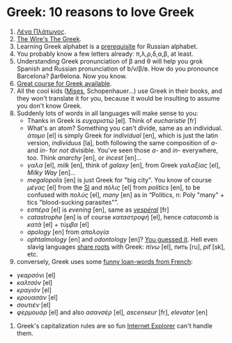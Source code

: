 Greek: 10 reasons to love Greek
===

1. [Λένα Πλάτωνος](https://www.youtube.com/watch?v=qIoYrkzTQoE).
1. [The Wire's The Greek](http://linguistica.rocks/the-wire-for-polyglots/).
1. Learning Greek alphabet is a [prerequisite](learning-russian) for Russian alphabet.
1. You probably know a few letters already: π,λ,ρ,δ,α,β, at least.
1. Understanding Greek pronunciation of β and θ will help you grok Spanish and Russian pronunciation of b/v/β/в. How do you pronounce Barcelona? βarθelona. Now you know.
1. [Great course for Greek available](http://www.languagetransfer.org/complete-greek).
1. All the cool kids ([Mises](https://books.google.ch/books?id=BRABCwAAQBAJ&pg=PT8&lpg=PT8&dq=%22The+problem+which+here+confronts+us+is+the+socialization+of+ownership+in+the+means+of+production%22&source=bl&ots=Gabe22Xx3O&sig=dGuiLnBTsOfH03MMggEw6IwFX8w&hl=en&sa=X&ved=0ahUKEwiEhIKQzvrPAhXhDpoKHe7vBMcQ6AEIHDAA#v=onepage&q=%22The%20problem%20which%20here%20confronts%20us%20is%20the%20socialization%20of%20ownership%20in%20the%20means%20of%20production%22&f=false), Schopenhauer...) use Greek in their books, and they won't translate it for you, because it would be insulting to assume you don't know Greek.
1. Suddenly lots of words in all languages will make sense to you:
   * Thanks in Greek is *ευχαριστώ* [el]. Think of *eucharistie* [fr]
   * What's an atom? Something you can't divide, same as an individual. *άτομο* [el] is simply Greek for *individual* [en], which is just the latin version, *individuus* [la], both following the same composition of *a-* and *in-* for *not* divisible. You've seen those *a-* and *in-* everywhere, too. Think *anarchy* [en], or *incest* [en]...
   * *γαλα* [el], *milk* [en], think of *galaxy* [en], from Greek *γαλαξίας* [el], *Milky Way* [en]...
   * *megalopolis* [en] is just Greek for "big city". You know of course *μέγας* [el] from the [SI](https://en.wikipedia.org/wiki/International_System_of_Units) and *πόλις* [el] from *politics* [en], to be confused with *πολύς* [el], *many* [en] as in “Politics, n: Poly "many" + tics "blood-sucking parasites"”.
    * *εσπέρα* [el] is *evening* [en], same as *[vespéral](http://www.larousse.fr/dictionnaires/francais/vesp%C3%A9ral_vesp%C3%A9rale_vesp%C3%A9raux/81718)* [fr]
    * *catastrophe* [en] is of course *καταστροφή* [el], hence *catacomb* is *κατά* [el] + *τύμβα* [el]
    * *apology* [en] from *απολογία*
    * *ophtalmology* [en] and *odontology* [en]? [You guessed it](https://translate.google.com/#el/en/%CE%9F%CF%86%CE%B8%CE%B1%CE%BB%CE%BC%CF%8C%20%CE%B1%CE%BD%CF%84%CE%AF%20%CE%BF%CF%86%CE%B8%CE%B1%CE%BB%CE%BC%CE%BF%CF%8D%20%CE%BA%CE%B1%CE%B9%20%CE%BF%CE%B4%CF%8C%CE%BD%CF%84%CE%B1%20%CE%B1%CE%BD%CF%84%CE%AF%20%CE%BF%CE%B4%CF%8C%CE%BD%CF%84%CE%BF%CF%82).
 Hell even slavig languages [share roots](https://en.wiktionary.org/wiki/Reconstruction:Proto-Slavic/piti) with Greek: *πίνω* [el], пить [ru], *piť* [sk], etc.
1. conversely, Greek uses some [funny loan-words from French](https://fr.wikipedia.org/wiki/Gallicisme ):
 * *γκαρσóνι* [el]
 * *καλτσόν* [el]
 * *κραγιόν* [el]
 * *κρουασάν* [el]
 * *σουτιέν* [el]
 * *φερμουάρ* [el]
 and also *ασανσέρ* [el], *ascenseur* [fr], *elevator* [en]
1. Greek's capitalization rules are so fun [Internet Explorer](https://developer.mozilla.org/en/docs/Web/CSS/text-transform) can't handle them.
